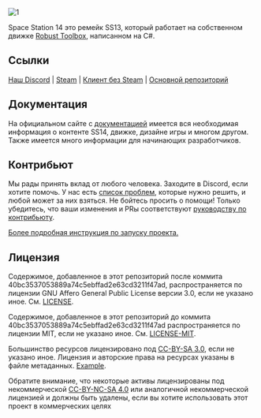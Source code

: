 
![1](https://github.com/user-attachments/assets/b9f2b405-be28-401a-a348-f7f82697963f)

Space Station 14 это ремейк SS13, который работает на собственном движке [Robust Toolbox](https://github.com/space-wizards/RobustToolbox), написанном на C#.

## Ссылки

[Наш Discord](https://discord.gg/UZ6WvWjQtW) | [Steam](https://store.steampowered.com/app/1255460/Space_Station_14/) | [Клиент без Steam](https://spacestation14.io/about/nightlies/) | [Основной репозиторий](https://github.com/space-wizards/space-station-14)

## Документация

На официальном сайте с [документацией](https://docs.spacestation14.io/) имеется вся необходимая информация о контенте SS14, движке, дизайне игры и многом другом. Также имеется много информации для начинающих разработчиков.

## Контрибьют

Мы рады принять вклад от любого человека. Заходите в Discord, если хотите помочь. У нас есть [список проблем](https://github.com/Old-Colonial-Marins/OCM-14747745/issues), которые нужно решить, и любой может за них взяться. Не бойтесь просить о помощи!
Только убедитесь, что ваши изменения и PRы соответствуют [руководству по контрибьюту](https://docs.spacestation14.com/en/general-development/codebase-info/pull-request-guidelines.html).

[Более подробная инструкция по запуску проекта.](https://docs.spacestation14.com/en/general-development/setup.html)

## Лицензия

Содержимое, добавленное в этот репозиторий после коммита 40bc3537053889a74c5ebffad2e63cd3211f47ad, распространяется по лицензии GNU Affero General Public License версии 3.0, если не указано иное.
См. [LICENSE](./LICENSE.TXT).

Содержимое, добавленное в этот репозиторий до коммита 40bc3537053889a74c5ebffad2e63cd3211f47ad распространяется по лицензии MIT, если не указано иное.
См. [LICENSE-MIT](./LICENSE-MIT.TXT).

Большинство ресурсов лицензировано под [CC-BY-SA 3.0](https://creativecommons.org/licenses/by-sa/3.0/), если не указано иное. Лицензия и авторские права на ресурсах указаны в файле метаданных.
[Example](./Resources/Textures/Objects/Tools/crowbar.rsi/meta.json).

Обратите внимание, что некоторые активы лицензированы под некоммерческой [CC-BY-NC-SA 4.0](https://creativecommons.org/licenses/by-nc-sa/4.0/) или аналогичной некоммерческой лицензией и должны быть удалены, если вы хотите использовать этот проект в коммерческих целях
